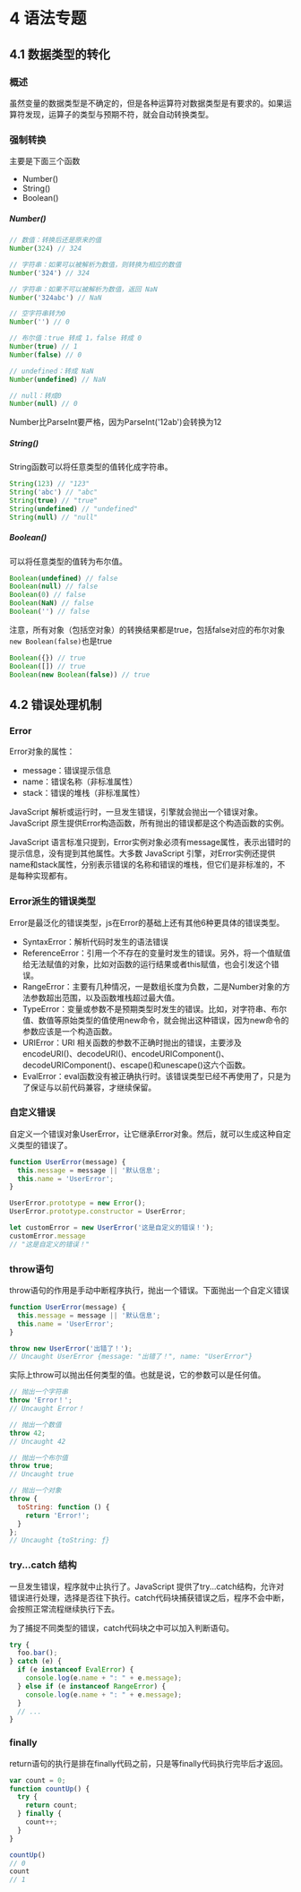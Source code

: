 # 4 语法专题

## 4.1 数据类型的转化

### 概述

虽然变量的数据类型是不确定的，但是各种运算符对数据类型是有要求的。如果运算符发现，运算子的类型与预期不符，就会自动转换类型。

### 强制转换

主要是下面三个函数

- Number()
- String()
- Boolean()

##### Number()

```js
// 数值：转换后还是原来的值
Number(324) // 324

// 字符串：如果可以被解析为数值，则转换为相应的数值
Number('324') // 324

// 字符串：如果不可以被解析为数值，返回 NaN
Number('324abc') // NaN

// 空字符串转为0
Number('') // 0

// 布尔值：true 转成 1，false 转成 0
Number(true) // 1
Number(false) // 0

// undefined：转成 NaN
Number(undefined) // NaN

// null：转成0
Number(null) // 0
```

Number比ParseInt要严格，因为ParseInt('12ab')会转换为12

##### String()

String函数可以将任意类型的值转化成字符串。

```js
String(123) // "123"
String('abc') // "abc"
String(true) // "true"
String(undefined) // "undefined"
String(null) // "null"
```

##### Boolean()

可以将任意类型的值转为布尔值。

```js
Boolean(undefined) // false
Boolean(null) // false
Boolean(0) // false
Boolean(NaN) // false
Boolean('') // false
```

注意，所有对象（包括空对象）的转换结果都是true，包括false对应的布尔对象`new Boolean(false)`也是true

```js
Boolean({}) // true
Boolean([]) // true
Boolean(new Boolean(false)) // true
```

## 4.2 错误处理机制

### Error

Error对象的属性：

- message：错误提示信息
- name：错误名称（非标准属性）
- stack：错误的堆栈（非标准属性）

JavaScript 解析或运行时，一旦发生错误，引擎就会抛出一个错误对象。JavaScript 原生提供Error构造函数，所有抛出的错误都是这个构造函数的实例。

JavaScript 语言标准只提到，Error实例对象必须有message属性，表示出错时的提示信息，没有提到其他属性。大多数 JavaScript 引擎，对Error实例还提供name和stack属性，分别表示错误的名称和错误的堆栈，但它们是非标准的，不是每种实现都有。

### Error派生的错误类型

Error是最泛化的错误类型，js在Error的基础上还有其他6种更具体的错误类型。

- SyntaxError：解析代码时发生的语法错误
- ReferenceError：引用一个不存在的变量时发生的错误。另外，将一个值赋值给无法赋值的对象，比如对函数的运行结果或者this赋值，也会引发这个错误。
- RangeError：主要有几种情况，一是数组长度为负数，二是Number对象的方法参数超出范围，以及函数堆栈超过最大值。
- TypeError：变量或参数不是预期类型时发生的错误。比如，对字符串、布尔值、数值等原始类型的值使用new命令，就会抛出这种错误，因为new命令的参数应该是一个构造函数。
- URIError：URI 相关函数的参数不正确时抛出的错误，主要涉及encodeURI()、decodeURI()、encodeURIComponent()、decodeURIComponent()、escape()和unescape()这六个函数。
- EvalError：eval函数没有被正确执行时。该错误类型已经不再使用了，只是为了保证与以前代码兼容，才继续保留。

### 自定义错误

自定义一个错误对象UserError，让它继承Error对象。然后，就可以生成这种自定义类型的错误了。

```js
function UserError(message) {
  this.message = message || '默认信息';
  this.name = 'UserError';
}

UserError.prototype = new Error();
UserError.prototype.constructor = UserError;

let customError = new UserError('这是自定义的错误！');
customError.message
// "这是自定义的错误！"
```

### throw语句

throw语句的作用是手动中断程序执行，抛出一个错误。下面抛出一个自定义错误

```js
function UserError(message) {
  this.message = message || '默认信息';
  this.name = 'UserError';
}

throw new UserError('出错了！');
// Uncaught UserError {message: "出错了！", name: "UserError"}
```

实际上throw可以抛出任何类型的值。也就是说，它的参数可以是任何值。

```js
// 抛出一个字符串
throw 'Error！';
// Uncaught Error！

// 抛出一个数值
throw 42;
// Uncaught 42

// 抛出一个布尔值
throw true;
// Uncaught true

// 抛出一个对象
throw {
  toString: function () {
    return 'Error!';
  }
};
// Uncaught {toString: ƒ}
```

### try...catch 结构

一旦发生错误，程序就中止执行了。JavaScript 提供了try...catch结构，允许对错误进行处理，选择是否往下执行。catch代码块捕获错误之后，程序不会中断，会按照正常流程继续执行下去。

为了捕捉不同类型的错误，catch代码块之中可以加入判断语句。

```js
try {
  foo.bar();
} catch (e) {
  if (e instanceof EvalError) {
    console.log(e.name + ": " + e.message);
  } else if (e instanceof RangeError) {
    console.log(e.name + ": " + e.message);
  }
  // ...
}
```

### finally

return语句的执行是排在finally代码之前，只是等finally代码执行完毕后才返回。

```js
var count = 0;
function countUp() {
  try {
    return count;
  } finally {
    count++;
  }
}

countUp()
// 0
count
// 1
```
